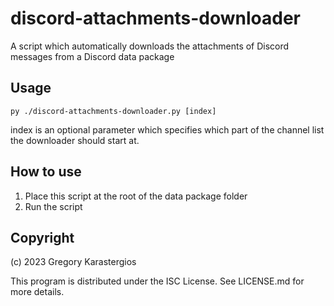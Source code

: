 discord-attachments-downloader
====================================
A script which automatically downloads the attachments of Discord messages from a Discord data package

Usage
-------------------------------------
    py ./discord-attachments-downloader.py [index]

index is an optional parameter which specifies which part of the channel 
list the downloader should start at.

How to use
-------------------------------------
1. Place this script at the root of the data package folder
2. Run the script

Copyright
-------------------------------------
(c) 2023 Gregory Karastergios

This program is distributed under the ISC License. See LICENSE.md for more details.